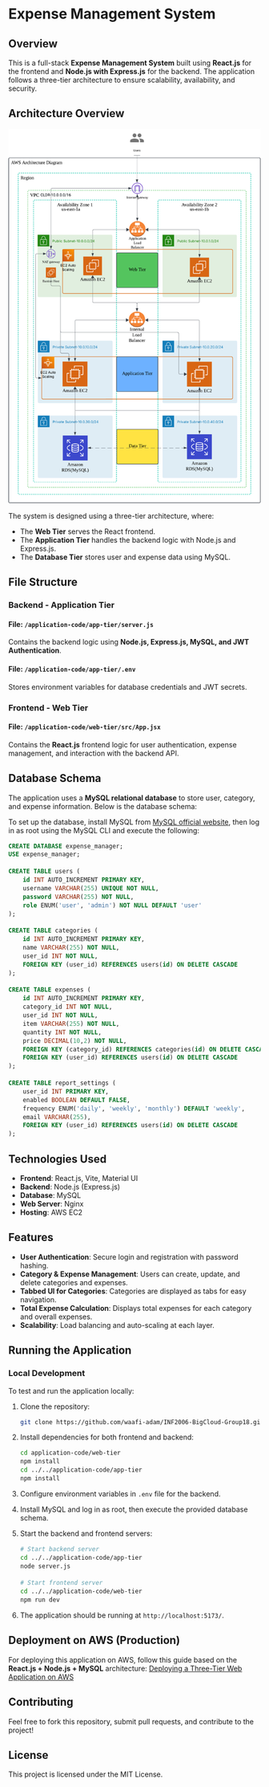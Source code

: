 # Expense Management System

## Overview

This is a full-stack **Expense Management System** built using **React.js** for the frontend and **Node.js with Express.js** for the backend. The application follows a three-tier architecture to ensure scalability, availability, and security.

## Architecture Overview

![Architecture Diagram](ArchitectureDiagram.png)

The system is designed using a three-tier architecture, where:

- The **Web Tier** serves the React frontend.
- The **Application Tier** handles the backend logic with Node.js and Express.js.
- The **Database Tier** stores user and expense data using MySQL.

## File Structure

### Backend - Application Tier

#### File: `/application-code/app-tier/server.js`

Contains the backend logic using **Node.js, Express.js, MySQL, and JWT Authentication**.

#### File: `/application-code/app-tier/.env`

Stores environment variables for database credentials and JWT secrets.

### Frontend - Web Tier

#### File: `/application-code/web-tier/src/App.jsx`

Contains the **React.js** frontend logic for user authentication, expense management, and interaction with the backend API.

## Database Schema

The application uses a **MySQL relational database** to store user, category, and expense information. Below is the database schema:

To set up the database, install MySQL from [MySQL official website](https://dev.mysql.com/downloads/mysql/), then log in as root using the MySQL CLI and execute the following:

```sql
CREATE DATABASE expense_manager;
USE expense_manager;

CREATE TABLE users (
    id INT AUTO_INCREMENT PRIMARY KEY,
    username VARCHAR(255) UNIQUE NOT NULL,
    password VARCHAR(255) NOT NULL,
    role ENUM('user', 'admin') NOT NULL DEFAULT 'user'
);

CREATE TABLE categories (
    id INT AUTO_INCREMENT PRIMARY KEY,
    name VARCHAR(255) NOT NULL,
    user_id INT NOT NULL,
    FOREIGN KEY (user_id) REFERENCES users(id) ON DELETE CASCADE
);

CREATE TABLE expenses (
    id INT AUTO_INCREMENT PRIMARY KEY,
    category_id INT NOT NULL,
    user_id INT NOT NULL,
    item VARCHAR(255) NOT NULL,
    quantity INT NOT NULL,
    price DECIMAL(10,2) NOT NULL,
    FOREIGN KEY (category_id) REFERENCES categories(id) ON DELETE CASCADE,
    FOREIGN KEY (user_id) REFERENCES users(id) ON DELETE CASCADE
);

CREATE TABLE report_settings (
    user_id INT PRIMARY KEY,
    enabled BOOLEAN DEFAULT FALSE,
    frequency ENUM('daily', 'weekly', 'monthly') DEFAULT 'weekly',
    email VARCHAR(255),
    FOREIGN KEY (user_id) REFERENCES users(id) ON DELETE CASCADE
);
```

## Technologies Used

- **Frontend**: React.js, Vite, Material UI
- **Backend**: Node.js (Express.js)
- **Database**: MySQL
- **Web Server**: Nginx
- **Hosting**: AWS EC2

## Features

- **User Authentication**: Secure login and registration with password hashing.
- **Category & Expense Management**: Users can create, update, and delete categories and expenses.
- **Tabbed UI for Categories**: Categories are displayed as tabs for easy navigation.
- **Total Expense Calculation**: Displays total expenses for each category and overall expenses.
- **Scalability**: Load balancing and auto-scaling at each layer.

## Running the Application

### Local Development

To test and run the application locally:

1. Clone the repository:
   ```sh
   git clone https://github.com/waafi-adam/INF2006-BigCloud-Group18.git
   ```
2. Install dependencies for both frontend and backend:
   ```sh
   cd application-code/web-tier
   npm install
   cd ../../application-code/app-tier
   npm install
   ```
3. Configure environment variables in `.env` file for the backend.
4. Install MySQL and log in as root, then execute the provided database schema.
5. Start the backend and frontend servers:

   ```sh
   # Start backend server
   cd ../../application-code/app-tier
   node server.js

   # Start frontend server
   cd ../../application-code/web-tier
   npm run dev
   ```

6. The application should be running at `http://localhost:5173/`.

## Deployment on AWS (Production)

For deploying this application on AWS, follow this guide based on the **React.js + Node.js + MySQL** architecture:
[Deploying a Three-Tier Web Application on AWS](https://www.youtube.com/watch?v=amiIcyt-J2A)

## Contributing

Feel free to fork this repository, submit pull requests, and contribute to the project!

## License

This project is licensed under the MIT License.
